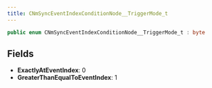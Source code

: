 ```yaml
---
title: CNmSyncEventIndexConditionNode__TriggerMode_t
---
```


```csharp
public enum CNmSyncEventIndexConditionNode__TriggerMode_t : byte
```

## Fields

- **ExactlyAtEventIndex**: 0
- **GreaterThanEqualToEventIndex**: 1

